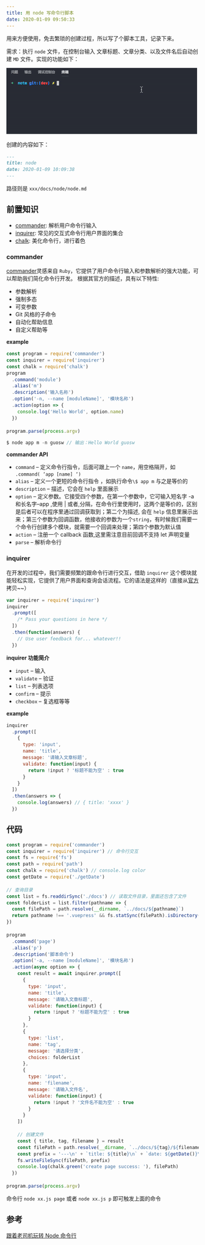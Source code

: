 ```yaml
---
title: 用 node 写命令行脚本
date: 2020-01-09 09:50:33
---
```


用来方便使用，免去繁琐的创建过程，所以写了个脚本工具，记录下来。

需求：执行 `node` 文件，在控制台输入 文章标题、文章分类、以及文件名后自动创建 `MD` 文件。实现的功能如下：

![](../../assets/node-shell.gif)

创建的内容如下：

```md
---
title: node
date: 2020-01-09 10:09:38
---
```

路径则是 `xxx/docs/node/node.md`

## 前置知识

- [commander](https://github.com/tj/commander.js): 解析用户命令行输入
- [inquirer](https://github.com/SBoudrias/Inquirer.js): 常见的交互式命令行用户界面的集合
- [chalk](https://github.com/chalk/chalk): 美化命令行，进行着色

### commander

[commander](https://github.com/tj/commander.js)灵感来自 `Ruby`，它提供了用户命令行输入和参数解析的强大功能，可以帮助我们简化命令行开发。
根据其官方的描述，具有以下特性:

- 参数解析
- 强制多态
- 可变参数
- Git 风格的子命令
- 自动化帮助信息
- 自定义帮助等

**example**

```js
const program = require('commander')
const inquirer = require('inquirer')
const chalk = require('chalk')
program
  .command('module')
  .alias('m')
  .description('输入名称')
  .option('-n, --name [moduleName]', '模块名称')
  .action(option => {
    console.log('Hello World', option.name)
  })

program.parse(process.argv)
```

```js
$ node app m -n guosw // 输出：Hello World guosw
```

**commander API**

- `command` – 定义命令行指令，后面可跟上一个 `name`，用空格隔开，如 `.command( ‘app [name] ‘)`
- `alias` – 定义一个更短的命令行指令 ，如执行命令`\$ app m` 与之是等价的
- `description` – 描述，它会在 `help` 里面展示
- `option` – 定义参数。它接受四个参数，在第一个参数中，它可输入短名字 -a 和长名字–app ,使用 | 或者,分隔，在命令行里使用时，这两个是等价的，区别是后者可以在程序里通过回调获取到；第二个为描述, 会在 `help` 信息里展示出来；第三个参数为回调函数，他接收的参数为一个`string`，有时候我们需要一个命令行创建多个模块，就需要一个回调来处理；第四个参数为默认值
- `action` – 注册一个 callback 函数,这里需注意目前回调不支持 let 声明变量
- `parse` – 解析命令行

### inquirer

在开发的过程中，我们需要频繁的跟命令行进行交互，借助 `inquirer` 这个模块就能轻松实现，它提供了用户界面和查询会话流程。它的语法是这样的（直接从[官方](https://github.com/SBoudrias/Inquirer.js)拷贝~~）

```js
var inquirer = require('inquirer')
inquirer
  .prompt([
    /* Pass your questions in here */
  ])
  .then(function(answers) {
    // Use user feedback for... whatever!!
  })
```

**inquirer 功能简介**

- `input` – 输入
- `validate` – 验证
- `list` – 列表选项
- `confirm` – 提示
- `checkbox` – 复选框等等

**example**

```js
inquirer
  .prompt([
    {
      type: 'input',
      name: 'title',
      message: '请输入文章标题',
      validate: function(input) {
        return !input ? '标题不能为空' : true
      }
    }
  ])
  .then(answers => {
    console.log(answers) // { title: 'xxxx' }
  })
```

## 代码

```js
const program = require('commander')
const inquirer = require('inquirer') // 命令行交互
const fs = require('fs')
const path = require('path')
const chalk = require('chalk') // console.log color
const getDate = require('./getDate')

// 查询目录
const list = fs.readdirSync('./docs') // 读取文件目录，里面还包含了文件
const folderList = list.filter(pathname => {
  const filePath = path.resolve(__dirname, `../docs/${pathname}`)
  return pathname !== '.vuepress' && fs.statSync(filePath).isDirectory()
})

program
  .command('page')
  .alias('p')
  .description('脚本命令')
  .option('-a, --name [moduleName]', '模块名称')
  .action(async option => {
    const result = await inquirer.prompt([
      {
        type: 'input',
        name: 'title',
        message: '请输入文章标题',
        validate: function(input) {
          return !input ? '标题不能为空' : true
        }
      },
      {
        type: 'list',
        name: 'tag',
        message: '请选择分类',
        choices: folderList
      },
      {
        type: 'input',
        name: 'filename',
        message: '请输入文件名',
        validate: function(input) {
          return !input ? '文件名不能为空' : true
        }
      }
    ])

    // 创建文件
    const { title, tag, filename } = result
    const filePath = path.resolve(__dirname, `../docs/${tag}/${filename}.md`)
    const prefix = '---\n' + `title: ${title}\n` + `date: ${getDate()}\n` + '---\n'
    fs.writeFileSync(filePath, prefix)
    console.log(chalk.green('create page success: '), filePath)
  })

program.parse(process.argv)
```

命令行 `node xx.js page` 或者 `node xx.js p` 即可触发上面的命令

## 参考

[跟着老司机玩转 Node 命令行](https://aotu.io/notes/2016/08/09/command-line-development/index.html)
